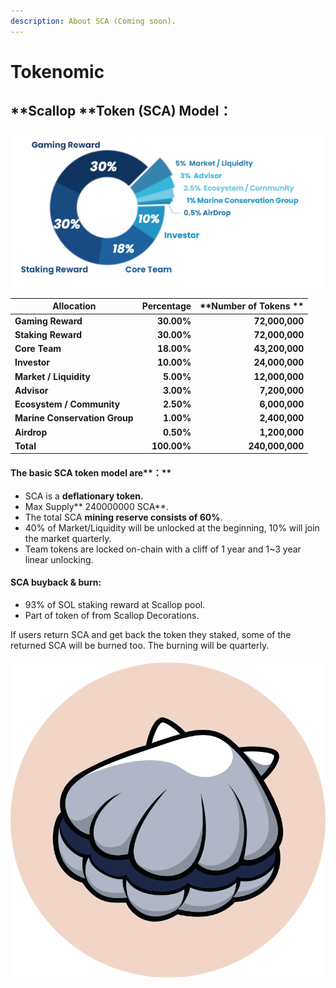 ```yaml
---
description: About SCA (Coming soon).
---
```


# Tokenomic

## **Scallop **Token **(SCA) **Model**：**

![](<../.gitbook/assets/image (18).png>)

| **Allocation**                | **Percentage** | **Number of Tokens ** |
| ----------------------------- | -------------: | --------------------: |
| **Gaming Reward**             |     **30.00%** |        **72,000,000** |
| **Staking Reward**            |     **30.00%** |        **72,000,000** |
| **Core Team**                 |     **18.00%** |        **43,200,000** |
| **Investor**                  |     **10.00%** |        **24,000,000** |
| **Market / Liquidity**        |      **5.00%** |        **12,000,000** |
| **Advisor**                   |      **3.00%** |         **7,200,000** |
| **Ecosystem / Community**     |      **2.50%** |         **6,000,000** |
| **Marine Conservation Group** |      **1.00%** |         **2,400,000** |
| **Airdrop**                   |      **0.50%** |         **1,200,000** |
| **Total**                     |    **100.00%** |       **240,000,000** |

####

#### The basic SCA token model are**：**

* SCA is a **deflationary token.**
* Max Supply** 240000000 SCA**.
* The total SCA **mining reserve consists of 60%**.
* 40% of Market/Liquidity will be unlocked at the beginning, 10% will join the market quarterly.
* Team tokens are locked on-chain with a cliff of 1 year and 1\~3 year linear unlocking.

#### SCA buyback & burn:

* 93% of SOL staking reward at Scallop pool.
* Part of token of from Scallop Decorations.

If users return SCA and get back the token they staked, some of the returned SCA will be burned too. The burning will be quarterly.



####

![](../.gitbook/assets/scallop.svg)



####
